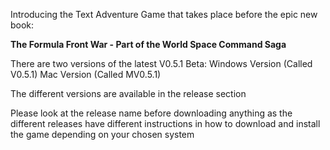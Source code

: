 Introducing the Text Adventure Game that takes place before the epic new book:

<b>The Formula Front War - Part of the World Space Command Saga</b>

There are two versions of the latest V0.5.1 Beta:
Windows Version (Called V0.5.1)
Mac Version (Called MV0.5.1)

The different versions are available in the release section

Please look at the release name before downloading anything as the different releases have different instructions in how to download and install the game depending on your chosen system
